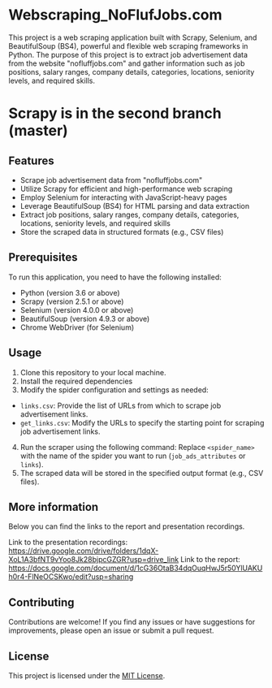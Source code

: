 # Webscraping_NoFlufJobs.com
This project is a web scraping application built with Scrapy, Selenium, and BeautifulSoup (BS4), powerful and flexible web scraping frameworks in Python. The purpose of this project is to extract job advertisement data from the website "nofluffjobs.com" and gather information such as job positions, salary ranges, company details, categories, locations, seniority levels, and required skills.

# Scrapy is in the second branch (master) 

## Features

- Scrape job advertisement data from "nofluffjobs.com"
- Utilize Scrapy for efficient and high-performance web scraping
- Employ Selenium for interacting with JavaScript-heavy pages
- Leverage BeautifulSoup (BS4) for HTML parsing and data extraction
- Extract job positions, salary ranges, company details, categories, locations, seniority levels, and required skills
- Store the scraped data in structured formats (e.g., CSV files)

## Prerequisites

To run this application, you need to have the following installed:

- Python (version 3.6 or above)
- Scrapy (version 2.5.1 or above)
- Selenium (version 4.0.0 or above)
- BeautifulSoup (version 4.9.3 or above)
- Chrome WebDriver (for Selenium)

## Usage

1. Clone this repository to your local machine.
2. Install the required dependencies
3. Modify the spider configuration and settings as needed:
- `links.csv`: Provide the list of URLs from which to scrape job advertisement links.
- `get_links.csv`: Modify the URLs to specify the starting point for scraping job advertisement links.
4. Run the scraper using the following command:
Replace `<spider_name>` with the name of the spider you want to run (`job_ads_attributes` or `links`).
5. The scraped data will be stored in the specified output format (e.g., CSV files).


## More information 
Below you can find the links to the report and presentation recordings.

Link to the presentation recordings: 
https://drive.google.com/drive/folders/1dqX-XoL1A3bfNT9vYoo8Jk28bjpcGZGR?usp=drive_link
Link to the report: 
https://docs.google.com/document/d/1cG36OtaB34dqOuqHwJ5r50YlUAKUh0r4-FlNeOCSKwo/edit?usp=sharing

## Contributing

Contributions are welcome! If you find any issues or have suggestions for improvements, please open an issue or submit a pull request.

## License

This project is licensed under the [MIT License](LICENSE).
